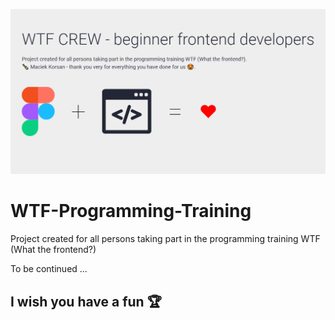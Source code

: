 ![Homepage screenshot](github/screenshot.png)

# WTF-Programming-Training
Project created for all persons taking part in the programming training WTF (What the frontend?)

To be continued ...
 
## I wish you have a fun 🏆
